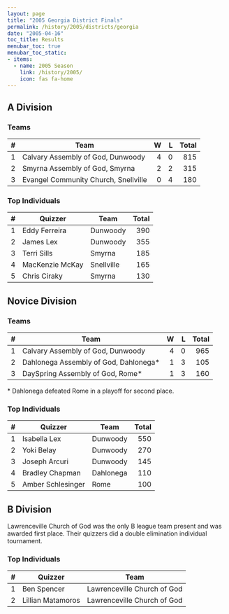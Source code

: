 ```yaml
---
layout: page
title: "2005 Georgia District Finals"
permalink: /history/2005/districts/georgia
date: "2005-04-16"
toc_title: Results
menubar_toc: true
menubar_toc_static:
- items:
  - name: 2005 Season
    link: /history/2005/
    icon: fas fa-home
---
```


## A Division

### Teams

|    # | Team                                 |    W |    L | Total |
| ---: | ------------------------------------ | ---: | ---: | ----: |
|    1 | Calvary Assembly of God, Dunwoody    |    4 |    0 |   815 |
|    2 | Smyrna Assembly of God, Smyrna       |    2 |    2 |   315 |
|    3 | Evangel Community Church, Snellville |    0 |    4 |   180 |

### Top Individuals

|    # | Quizzer         | Team       | Total |
| ---: | --------------- | ---------- | ----: |
|    1 | Eddy Ferreira   | Dunwoody   |   390 |
|    2 | James Lex       | Dunwoody   |   355 |
|    3 | Terri Sills     | Smyrna     |   185 |
|    4 | MacKenzie McKay | Snellville |   165 |
|    5 | Chris Ciraky    | Smyrna     |   130 |

## Novice Division

### Teams

|    # | Team                                  |    W |    L | Total |
| ---: | ------------------------------------- | ---: | ---: | ----: |
|    1 | Calvary Assembly of God, Dunwoody     |    4 |    0 |   965 |
|    2 | Dahlonega Assembly of God, Dahlonega* |    1 |    3 |   105 |
|    3 | DaySpring Assembly of God, Rome*      |    1 |    3 |   160 |

\* Dahlonega defeated Rome in a playoff for second place.

### Top Individuals

|    # | Quizzer           | Team      | Total |
| ---: | ----------------- | --------- | ----: |
|    1 | Isabella Lex      | Dunwoody  |   550 |
|    2 | Yoki Belay        | Dunwoody  |   270 |
|    3 | Joseph Arcuri     | Dunwoody  |   145 |
|    4 | Bradley Chapman   | Dahlonega |   110 |
|    5 | Amber Schlesinger | Rome      |   100 |

## B Division

Lawrenceville Church of God was the only B league team present and was awarded first place. Their quizzers did a double elimination individual tournament.

### Top Individuals

|    # | Quizzer           | Team                        |
| ---: | ----------------- | --------------------------- |
|    1 | Ben Spencer       | Lawrenceville Church of God |
|    2 | Lillian Matamoros | Lawrenceville Church of God |

